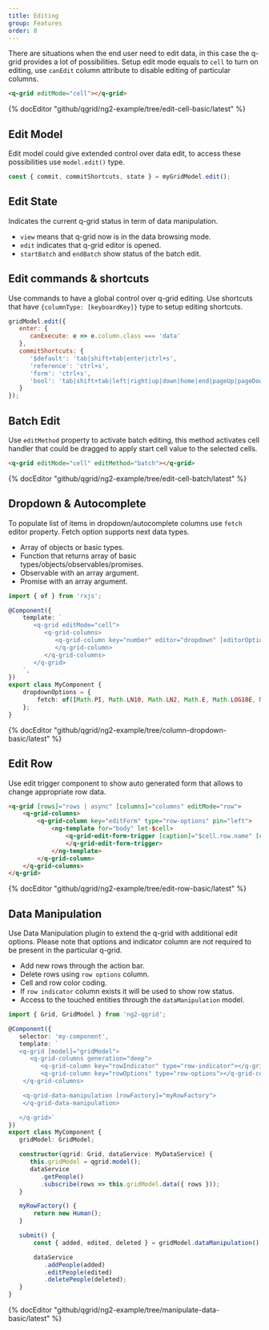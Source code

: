 ```yaml
---
title: Editing
group: Features
order: 8
---
```


There are situations when the end user need to edit data, in this case the q-grid provides a lot of possibilities. Setup edit mode equals to `cell` to turn on editing, use `canEdit` column attribute to disable editing of particular columns.

```html
<q-grid editMode="cell"></q-grid>
```

{% docEditor "github/qgrid/ng2-example/tree/edit-cell-basic/latest" %}

## Edit Model

Edit model could give extended control over data edit, to access these possibilities use `model.edit()` type.

```typescript
const { commit, commitShortcuts, state } = myGridModel.edit();
```

## Edit State

Indicates the current q-grid status in term of data manipulation.

* `view` means that q-grid now is in the data browsing mode.
* `edit` indicates that q-grid editor is opened.
* `startBatch` and `endBatch` show status of the batch edit.

## Edit commands & shortcuts

Use commands to have a global control over q-grid editing. Use shortcuts that have `{columnType: [keyboardKey]}` type to setup editing shortcuts.

```javascript
gridModel.edit({
   enter: { 
      canExecute: e => e.column.class === 'data' 
   },
   commitShortcuts: {
      '$default': 'tab|shift+tab|enter|ctrl+s',
      'reference': 'ctrl+s',
      'form': 'ctrl+s',
      'bool': 'tab|shift+tab|left|right|up|down|home|end|pageUp|pageDown'
   }
});
```

## Batch Edit

Use `editMethod` property to activate batch editing, this method activates cell handler that could be dragged to apply start cell value to the selected cells.

```html
<q-grid editMode="cell" editMethod="batch"></q-grid>
```

{% docEditor "github/qgrid/ng2-example/tree/edit-cell-batch/latest" %}

## Dropdown & Autocomplete

To populate list of items in dropdown/autocomplete columns use `fetch` editor property. Fetch option supports next data types.

* Array of objects or basic types.
* Function that returns array of basic types/objects/observables/promises.
* Observable with an array argument.
* Promise with an array argument.

```typescript
import { of } from 'rxjs';

@Component({
    template: `
       <q-grid editMode="cell">
          <q-grid-columns>
             <q-grid-column key="number" editor="dropdown" [editorOptions]="dropdownOptions">
             </q-grid-column>
          </q-grid-columns>
       </q-grid>
    `,
})
export class MyComponent {
    dropdownOptions = {
        fetch: of([Math.PI, Math.LN10, Math.LN2, Math.E, Math.LOG10E, Math.LOG2E, Math.SQRT1_2])
    };
}
```

{% docEditor "github/qgrid/ng2-example/tree/column-dropdown-basic/latest" %}

## Edit Row

Use edit trigger component to show auto generated form that allows to change appropriate row data.

```html
<q-grid [rows]="rows | async" [columns]="columns" editMode="row">
    <q-grid-columns>
        <q-grid-column key="editForm" type="row-options" pin="left">
            <ng-template for="body" let-$cell>
                <q-grid-edit-form-trigger [caption]="$cell.row.name" [cell]="$cell">
                </q-grid-edit-form-trigger>
            </ng-template>
        </q-grid-column>
    </q-grid-columns>
</q-grid>
```

{% docEditor "github/qgrid/ng2-example/tree/edit-row-basic/latest" %}

## Data Manipulation

Use Data Manipulation plugin to extend the q-grid with additional edit options. Please note that options and indicator column are not required to be present in the particular q-grid.

* Add new rows through the action bar.
* Delete rows using `row options` column.
* Cell and row color coding.
* If `row indicator` column exists it will be used to show row status.
* Access to the touched entities through the `dataManipulation` model.

```typescript
import { Grid, GridModel } from 'ng2-qgrid';

@Component({
   selector: 'my-component',
   template: `
   <q-grid [model]="gridModel">
      <q-grid-columns generation="deep">
         <q-grid-column key="rowIndicator" type="row-indicator"></q-grid-column>
         <q-grid-column key="rowOptions" type="row-options"></q-grid-column>
    </q-grid-columns>

    <q-grid-data-manipulation [rowFactory]="myRowFactory">
    </q-grid-data-manipulation>

   </q-grid>`
})
export class MyComponent {
   gridModel: GridModel;

   constructor(qgrid: Grid, dataService: MyDataService) {
      this.gridModel = qgrid.model();
      dataService
         .getPeople()
         .subscribe(rows => this.gridModel.data({ rows }));
   }

   myRowFactory() {
       return new Human();
   }

   submit() {
       const { added, edited, deleted } = gridModel.dataManipulation();

       dataService
          .addPeople(added)
          .editPeople(edited)
          .deletePeople(deleted);
   }
}
```

{% docEditor "github/qgrid/ng2-example/tree/manipulate-data-basic/latest" %}